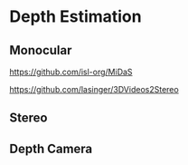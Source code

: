 # Depth Estimation

## Monocular

https://github.com/isl-org/MiDaS

https://github.com/lasinger/3DVideos2Stereo


## Stereo

## Depth Camera
